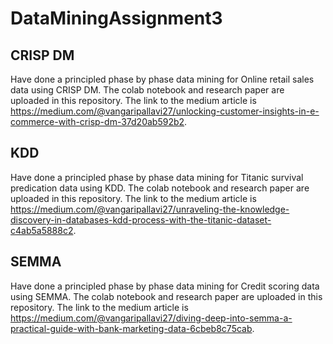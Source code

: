 # DataMiningAssignment3

## CRISP DM

 Have done a principled phase by phase data mining for Online retail sales data using CRISP DM. The colab notebook and research paper are uploaded in this repository. The link to the medium article is  https://medium.com/@vangaripallavi27/unlocking-customer-insights-in-e-commerce-with-crisp-dm-37d20ab592b2.

## KDD

 Have done a principled phase by phase data mining for Titanic survival predication data using KDD. The colab notebook and research paper are uploaded in this repository. The link to the medium article is https://medium.com/@vangaripallavi27/unraveling-the-knowledge-discovery-in-databases-kdd-process-with-the-titanic-dataset-c4ab5a5888c2.

 ## SEMMA

 Have done a principled phase by phase data mining for Credit scoring data using SEMMA. The colab notebook and research paper are uploaded in this repository. The link to the medium article is https://medium.com/@vangaripallavi27/diving-deep-into-semma-a-practical-guide-with-bank-marketing-data-6cbeb8c75cab.
  
